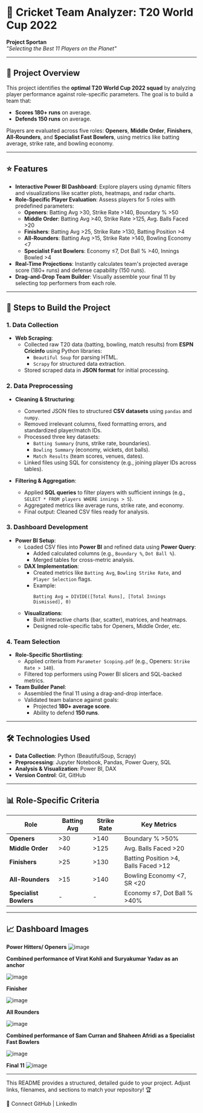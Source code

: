 # 🏏 Cricket Team Analyzer: T20 World Cup 2022  
**Project Sportan**  
*"Selecting the Best 11 Players on the Planet"*  

---

## 📌 Project Overview  
This project identifies the **optimal T20 World Cup 2022 squad** by analyzing player performance against role-specific parameters. The goal is to build a team that:  
- **Scores 180+ runs** on average.  
- **Defends 150 runs** on average.  

Players are evaluated across five roles: **Openers**, **Middle Order**, **Finishers**, **All-Rounders**, and **Specialist Fast Bowlers**, using metrics like batting average, strike rate, and bowling economy.  

---

## ⭐ Features   
- **Interactive Power BI Dashboard**: Explore players using dynamic filters and visualizations like scatter plots, heatmaps, and radar charts.  
- **Role-Specific Player Evaluation**: Assess players for 5 roles with predefined parameters:  
  - **Openers**: Batting Avg >30, Strike Rate >140, Boundary % >50  
  - **Middle Order**: Batting Avg >40, Strike Rate >125, Avg. Balls Faced >20  
  - **Finishers**: Batting Avg >25, Strike Rate >130, Batting Position >4  
  - **All-Rounders**: Batting Avg >15, Strike Rate >140, Bowling Economy <7  
  - **Specialist Fast Bowlers**: Economy ≤7, Dot Ball % >40, Innings Bowled >4  
- **Real-Time Projections**: Instantly calculates team's projected average score (180+ runs) and defense capability (150 runs).  
- **Drag-and-Drop Team Builder**: Visually assemble your final 11 by selecting top performers from each role.  

---

## 🚀 Steps to Build the Project  

### 1. **Data Collection**  
- **Web Scraping**:  
  - Collected raw T20 data (batting, bowling, match results) from **ESPN Cricinfo** using Python libraries:  
    - `Beautiful Soup` for parsing HTML.  
    - `Scrapy` for structured data extraction.  
  - Stored scraped data in **JSON format** for initial processing.  

### 2. **Data Preprocessing**  
- **Cleaning & Structuring**:  
  - Converted JSON files to structured **CSV datasets** using `pandas` and `numpy`.  
  - Removed irrelevant columns, fixed formatting errors, and standardized player/match IDs.  
  - Processed three key datasets:  
    - `Batting Summary` (runs, strike rate, boundaries).  
    - `Bowling Summary` (economy, wickets, dot balls).  
    - `Match Results` (team scores, venues, dates).  
  - Linked files using SQL for consistency (e.g., joining player IDs across tables).  

- **Filtering & Aggregation**:  
  - Applied **SQL queries** to filter players with sufficient innings (e.g., `SELECT * FROM players WHERE innings > 5`).  
  - Aggregated metrics like average runs, strike rate, and economy.  
  - Final output: Cleaned CSV files ready for analysis.  

### 3. **Dashboard Development**  
- **Power BI Setup**:  
  - Loaded CSV files into **Power BI** and refined data using **Power Query**:  
    - Added calculated columns (e.g., `Boundary %`, `Dot Ball %`).  
    - Merged tables for cross-metric analysis.  
  - **DAX Implementation**:  
    - Created metrics like `Batting Avg`, `Bowling Strike Rate`, and `Player Selection` flags.  
    - Example:  
      ```dax  
      Batting Avg = DIVIDE([Total Runs], [Total Innings Dismissed], 0)  
      ```  
  - **Visualizations**:  
    - Built interactive charts (bar, scatter), matrices, and heatmaps.  
    - Designed role-specific tabs for Openers, Middle Order, etc.  

### 4. **Team Selection**  
- **Role-Specific Shortlisting**:  
  - Applied criteria from `Parameter Scoping.pdf` (e.g., Openers: `Strike Rate > 140`).  
  - Filtered top performers using Power BI slicers and SQL-backed metrics.  
- **Team Builder Panel**:  
  - Assembled the final 11 using a drag-and-drop interface.  
  - Validated team balance against goals:  
    - Projected **180+ average score**.  
    - Ability to defend **150 runs**.  


---

## 🛠️ Technologies Used  
- **Data Collection**: Python (BeautifulSoup, Scrapy)  
- **Preprocessing**: Jupyter Notebook, Pandas, Power Query, SQL  
- **Analysis & Visualization**: Power BI, DAX  
- **Version Control**: Git, GitHub  

---

## 📊 Role-Specific Criteria  
| **Role**               | Batting Avg | Strike Rate | Key Metrics                          |  
|------------------------|-------------|-------------|--------------------------------------|  
| **Openers**            | >30        | >140        | Boundary % >50%                      |  
| **Middle Order**       | >40        | >125        | Avg. Balls Faced >20                 |  
| **Finishers**          | >25        | >130        | Batting Position >4, Balls Faced >12|  
| **All-Rounders**       | >15        | >140        | Bowling Economy <7, SR <20          |  
| **Specialist Bowlers** | -          | -           | Economy ≤7, Dot Ball % >40%         |  

---

## 📈 Dashboard Images 

**Power Hitters/ Openers**
![image](https://github.com/user-attachments/assets/a7719d9c-119e-404f-a48d-f01327c3ed84)

**Combined performance of Virat Kohli and Suryakumar Yadav as an anchor**

![image](https://github.com/user-attachments/assets/22b6ea8e-b34b-47e7-a1d9-628056f6cd35)

**Finisher**

![image](https://github.com/user-attachments/assets/7bd2859a-0424-4408-a8af-5acc763a7ff9)

**All Rounders**

![image](https://github.com/user-attachments/assets/f62e48e9-0051-41ae-9dd8-54714162777e)

**Combined performance of Sam Curran and Shaheen Afridi as a Specialist Fast Bowlers**

![image](https://github.com/user-attachments/assets/1ba1dae7-52fb-41f3-935a-1f6be8210cd6)



**Final 11**
![image](https://github.com/user-attachments/assets/8717c23f-0e60-4926-9bc1-812253006b9d)





---


This README provides a structured, detailed guide to your project. Adjust links, filenames, and sections to match your repository! 🏆

🔗 Connect
GitHub | LinkedIn 

